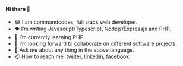 #### Hi there 👋

- 😂 I am commandcodes, full stack web developer.
- 👁 I’m writing Javascript/Typescript, Nodejs/Expressjs and PHP.
- 🌱 I’m currently learning PHP.
- 👯 I’m looking forward to collaborate on different software projects.
- 💬 Ask me about any thing in the above language.
- 📫 How to reach me: [twiiter](https://twitter.com/commandcodes), [linkedin](https://www.linkedin.com/in/musa-abdulkabir-170836202/), [facebook](https://www.facebook.com/profile.php?id=100086586432588).
